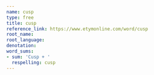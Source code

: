 ```yaml
---
name: cusp
type: free
title: cusp
reference_link: https://www.etymonline.com/word/cusp
root_name: 
root_language: 
denotation: 
word_sums:
- sum: 'Cusp + '
  respelling: cusp
---
```

